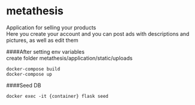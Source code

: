 # metathesis
Application for selling your products <br />
Here you create your account and you can post ads with descriptions and pictures, as well as edit them <br />

####After setting env variables <br />
create folder metathesis/application/static/uploads
```
docker-compose build
docker-compose up
```

####Seed DB
```
docker exec -it {container} flask seed
```
